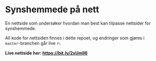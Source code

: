 # Synshemmede på nett
En nettside som undersøker hvordan man best kan tilpasse nettsider for synshemmede.

All kode for nettsiden finnes i dette repoet, og endringer som gjøres i `master`-branchen går live 🔥.

**Live nettside her: https://bit.ly/2xUmIl6**
